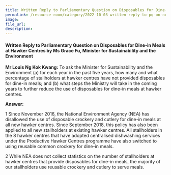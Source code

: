 ```yaml
---  
title: Written Reply to Parliamentary Question on Disposables for Dine-in Meals at Hawker Centres by Ms Grace Fu, Minister for Sustainability and the Environment
permalink: /resource-room/category/2022-10-03-written-reply-to-pq-on-non-disposables-for-dine-in-at-hawker-centres/
image:  
file_url:  
description:  
---  
```

#### Written Reply to Parliamentary Question on Disposables for Dine-in Meals at Hawker Centres by Ms Grace Fu, Minister for Sustainability and the Environment

**Mr Louis Ng Kok Kwang:** To ask the Minister for Sustainability and the Environment (a) for each year in the past five years, how many and what percentage of stallholders at hawker centres have not provided disposables for dine-in meals; and (b) what steps the Ministry will take in the coming years to further reduce the use of disposables for dine-in meals at hawker centres.

**Answer:**

1 Since November 2016, the National Environment Agency (NEA) has disallowed the use of disposable crockery and cutlery for dine-in meals at all new hawker centres. Since September 2018, this policy has also been applied to all new stallholders at existing hawker centres. All stallholders in the 8 hawker centres that have adopted centralised dishwashing services under the Productive Hawker Centres programme have also switched to using reusable common crockery for dine-in meals.

2 While NEA does not collect statistics on the number of stallholders at hawker centres that provide disposables for dine-in meals, the majority of our stallholders use reusable crockery and cutlery to serve meals.
